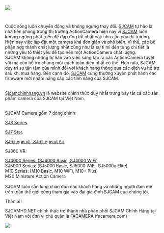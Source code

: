 <p><img src="//bizweb.dktcdn.net/100/104/208/files/aboutus.jpg?v=1468482970360" /></p>
<p>&nbsp;</p>
<p>Cuộc sống luôn chuyển động và&nbsp;không ngừng thay đổi. <a href="https://www.sjcamchinhhang.vn">SJCAM</a> tự hào là nhà tiên phong trong thị trường ActionCamera hiện nay vì <a href="https://www.sjcamchinhhang.vn">SJCAM</a> luôn không ngừng phát triển để đáp ứng tốt nhất các nhu cầu của thị trường.<br />
Hiện nay việc lắp đặt một camera&nbsp;khá đơn giản và phổ biến. Vì thế, các bộ phận hợp thành chất lượng nhất cũng như là sự tỉ mỉ đến từng chi tiết là những yếu tố thiết yếu để tạo nên một ActionCamera chất lượng.<br />
SJCAM không những tự hào vào việc sáng tạo ra các ActionCamera tuyệt vời mà còn hỗ trợ&nbsp;chúng một cách toàn diện nhất có thể. Hơn nữa, SJCAM duy trì sự tận tâm của mình đối với khách hàng thông qua các dịch vụ hỗ trợ sau khi mua hàng. Bên cạnh đó, <a href="http://sjcamhd.net">SJCAM</a> cũng thường xuyên phát hành các firmware mới nhằm nâng cấp các tính năng của SJCAM.</p>
<p><br />
<a href="https://www.sjcamchinhhang.vn">Sjcamchinhhang.vn</a>&nbsp;là website chính thức duy nhất trưng bày tất cả các sản phẩm camera của SJCAM tại Việt Nam.&nbsp;</p>
<p><br />
SJCAM Camera gồm 7&nbsp;dòng chính:</p>
<p><a href="https://www.sjcamchinhhang.vn/sjcam-sj8-series-2018">SJ8 Series</a>.&nbsp;</p>
<p><a href="https://www.sjcamchinhhang.vn/sjcam-series">SJ7 Star</a>.&nbsp;</p>
<p><a href="https://www.sjcamchinhhang.vn/sjcam-series">SJ6 Legend., SJ6 Legend Air</a></p>
<p>SJ360 VR.</p>
<p><a href="https://www.sjcamchinhhang.vn/sjcam-series">SJ4000 Series: (SJ4000 Basic, SJ4000 WiFi)</a><br />
SJ5000 Series: (SJ5000 Basic, SJ5000 WiFi, SJ5000x Elite)<br />
M10 Series: (M10 Basic, M10 WiFi, M10+ Plus)<br />
M20 Miniature Action Camera<br />
<br />
SJCAM luôn sẵn lòng chào đón các khách hàng và những người đam mê trên toàn thế giới cùng tham gia vào đại gia đình SJCAM của chúng tôi.</p>
<p>Thân ái !</p>
<p>SJCAMHD.NET chính thức trở thành nhà phân phối SJCAM Chính Hãng tại Việt Nam với đơn vị chủ quản là FACAMERA (facamera.com)&nbsp;</p>
<p><img data-thumb="original" original-height="1515" original-width="1102" src="//bizweb.dktcdn.net/100/104/208/files/giay-chung-nhan-sjcam.jpg?v=1506752241425" /></p>
